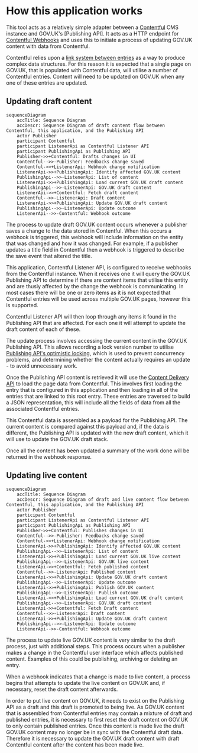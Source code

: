 # How this application works

This tool acts as a relatively simple adapter between a [Contentful](https://www.contentful.com/) CMS instance and GOV.UK's [Publishing API]. It acts as a HTTP endpoint for [Contentful Webhooks](https://www.contentful.com/developers/docs/concepts/webhooks/) and uses this to initiate a process of updating GOV.UK content with data from Contentful.

Contentful relies upon a [link system between entries][contentful-entries] as a way to produce complex data structures. For this reason it is expected that a single page on GOV.UK, that is populated with Contentful data, will utilise a number of Contentful entries. Content will need to be updated on GOV.UK when any one of these entries are updated.

[publishing-api]: https://github.com/alphagov/publishing-api
[contentful-entries]: https://www.contentful.com/developers/docs/concepts/links/

## Updating draft content

```mermaid
sequenceDiagram
    accTitle: Sequence Diagram
    accDescr: Sequence Diagram of draft content flow between Contentful, this application, and the Publishing API
    actor Publisher
    participant Contentful
    participant ListenerApi as Contentful Listener API
    participant PublishingApi as Publishing API
    Publisher->>+Contentful: Drafts changes in UI
    Contentful-->>-Publisher: Feedbacks change saved
    Contentful->>+ListenerApi: Webhook change notification
    ListenerApi->>+PublishingApi: Identify affected GOV.UK content
    PublishingApi-->>-ListenerApi: List of content
    ListenerApi->>+PublishingApi: Load current GOV.UK draft content
    PublishingApi-->>-ListenerApi: GOV.UK draft content
    ListenerApi->>+Contentful: Fetch draft content
    Contentful-->>-ListenerApi: Draft content
    ListenerApi->>+PublishingApi: Update GOV.UK draft content
    PublishingApi-->>-ListenerApi: Update outcome
    ListenerApi-->>-Contentful: Webhook outcome
```

The process to update draft GOV.UK content occurs whenever a publisher saves a change to the data stored in Contentful. When this occurs a webhook is triggered, this webhook will include information on the entity that was changed and how it was changed. For example, if a publisher updates a title field in Contentful then a webhook is triggered to describe the save event that altered the title.

This application, Contentful Listener API, is configured to receive webhooks from the Contentful instance. When it receives one it will query the GOV.UK Publishing API to determine if there are content items that utilise this entity and are thusly affected by the change the webhook is communicating. In most cases there will be one or zero items as it is not expected that Contentful entries will be used across multiple GOV.UK pages, however this is supported.

Contentful Listener API will then loop through any items it found in the Publishing API that are affected. For each one it will attempt to update the draft content of each of these.

The update process involves accessing the current content in the GOV.UK Publishing API. This allows recording a lock version number to utilise [Publishing API's optimistic locking][optimistic-locking], which is used to prevent concurrency problems, and determining whether the content actually requires an update - to avoid unnecessary work.

Once the Publishing API content is retrieved it will use the [Content Delivery API][content-delivery-api] to load the page data from Contentful. This involves first loading the entry that is configured in this application and then loading in all of the entries that are linked to this root entry. These entries are traversed to build a JSON representation, this will include all the fields of data from all the associated Contentful entries.

This Contentful data is assembled as a payload for the Publishing API. The current content is compared against this payload and, if the data is different, the Publishing API is updated with the new draft content, which it will use to update the GOV.UK draft stack.

Once all the content has been updated a summary of the work done will be returned in the webhook response.

[optimistic-locking]: https://github.com/alphagov/publishing-api/blob/main/docs/api.md#optimistic-locking-previous_version
[content-delivery-api]: https://www.contentful.com/developers/docs/concepts/apis/#content-delivery-api

## Updating live content

```mermaid
sequenceDiagram
    accTitle: Sequence Diagram
    accDescr: Sequence Diagram of draft and live content flow between Contentful, this application, and the Publishing API
    actor Publisher
    participant Contentful
    participant ListenerApi as Contentful Listener API
    participant PublishingApi as Publishing API
    Publisher->>+Contentful: Publishes changes in UI
    Contentful-->>-Publisher: Feedbacks change saved
    Contentful->>+ListenerApi: Webhook change notification
    ListenerApi->>+PublishingApi: Identify affected GOV.UK content
    PublishingApi-->>-ListenerApi: List of content
    ListenerApi->>+PublishingApi: Load current GOV.UK live content
    PublishingApi-->>-ListenerApi: GOV.UK live content
    ListenerApi->>+Contentful: Fetch published content
    Contentful-->>-ListenerApi: Published content
    ListenerApi->>+PublishingApi: Update GOV.UK draft content
    PublishingApi-->>-ListenerApi: Update outcome
    ListenerApi->>+PublishingApi: Publish GOV.UK content
    PublishingApi-->>-ListenerApi: Publish outcome
    ListenerApi->>+PublishingApi: Load current GOV.UK draft content
    PublishingApi-->>-ListenerApi: GOV.UK draft content
    ListenerApi->>+Contentful: Fetch Draft content
    Contentful-->>-ListenerApi: Draft content
    ListenerApi->>+PublishingApi: Update GOV.UK draft content
    PublishingApi-->>-ListenerApi: Update outcome
    ListenerApi-->>-Contentful: Webhook outcome
```

The process to update live GOV.UK content is very similar to the draft process, just with additional steps. This process occurs when a publisher makes a change in the Contentful user interface which affects published content. Examples of this could be publishing, archiving or deleting an entry.

When a webhook indicates that a change is made to live content, a process begins that attempts to update the live content on GOV.UK and, if necessary, reset the draft content afterwards.

In order to put live content on GOV.UK, it needs to exist on the Publishing API as a draft and this draft is promoted to being live. As GOV.UK content that is assembled from Contentful entries may contain a mixture of draft and published entries, it is necessary to first reset the draft content on GOV.UK to only contain published entries. Once this content is made live the draft GOV.UK content may no longer be in sync with the Contentful draft data. Therefore it is necessary to update the GOV.UK draft content with draft Contentful content after the content has been made live.
